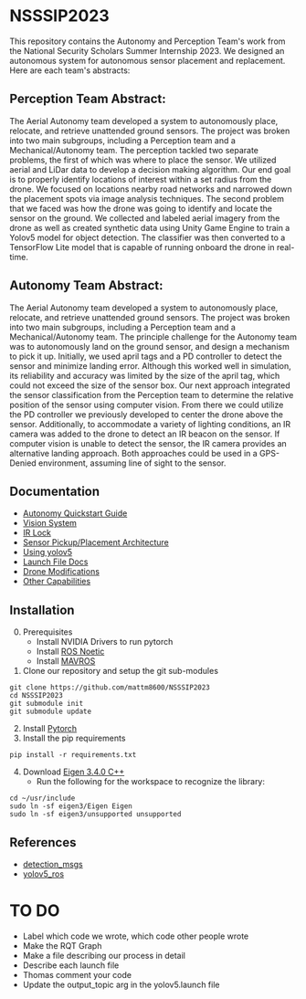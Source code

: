 # NSSSIP2023
This repository contains the Autonomy and Perception Team's work from the National Security Scholars Summer Internship 2023. We designed an autonomous system for autonomous sensor placement and replacement. Here are each team's abstracts:

## Perception Team Abstract:
The Aerial Autonomy team developed a system to autonomously place, relocate, and retrieve unattended ground sensors. The project was broken into two main subgroups, including a Perception team and a Mechanical/Autonomy team. The perception tackled two separate problems, the first of which was where to place the sensor. We utilized aerial and LiDar data to develop a decision making algorithm. Our end goal is to properly identify locations of interest within a set radius from the drone. We focused on locations nearby road networks and narrowed down the placement spots via image analysis techniques. The second problem that we faced was how the drone was going to identify and locate the sensor on the ground. We collected and labeled aerial imagery from the drone as well as created synthetic data using Unity Game Engine to train a Yolov5 model for object detection. The classifier was then converted to a TensorFlow Lite model that is capable of running onboard the drone in real-time.

## Autonomy Team Abstract:
The Aerial Autonomy team developed a system to autonomously place, relocate, and retrieve unattended ground sensors. The project was broken into two main subgroups, including a Perception team and a Mechanical/Autonomy team. The principle challenge for the Autonomy team was to autonomously land on the ground sensor, and design a mechanism to pick it up. Initially, we used april tags and a PD controller to detect the sensor and minimize landing error. Although this worked well in simulation, its reliability and accuracy was limited by the size of the april tag, which could not exceed the size of the sensor box. Our next approach integrated the sensor classification from the Perception team to determine the relative position of the sensor using computer vision. From there we could utilize the PD controller we previously developed to center the drone above the sensor. Additionally, to accommodate a variety of lighting conditions, an IR camera was added to the drone to detect an IR beacon on the sensor. If computer vision is unable to detect the sensor, the IR camera provides an alternative landing approach. Both approaches could be used in a GPS-Denied environment, assuming line of sight to the sensor.

## Documentation
- [Autonomy Quickstart Guide](https://github.com/mattm8600/NSSSIP2023/tree/main/docs/quickstart_guide.md)
- [Vision System](https://github.com/mattm8600/NSSSIP2023/tree/main/docs/vision_docs.md)
- [IR Lock](https://github.com/mattm8600/NSSSIP2023/tree/main/docs/irlock_docs.md)
- [Sensor Pickup/Placement Architecture](https://github.com/mattm8600/NSSSIP2023/tree/main/placement_architecture.md)
- [Using yolov5](https://github.com/mattm8600/NSSSIP2023/tree/main/docs/yolov5_docs.md)
- [Launch File Docs]()
- [Drone Modifications]()
- [Other Capabilities]()

## Installation 
0. Prerequisites
	- Install NVIDIA Drivers to run pytorch
	- Install [ROS Noetic](http://wiki.ros.org/noetic/Installation/Ubuntu)
	- Install [MAVROS](https://docs.px4.io/main/en/ros/mavros_installation.html)
1. Clone our repository and setup the git sub-modules
```
git clone https://github.com/mattm8600/NSSSIP2023
cd NSSSIP2023
git submodule init
git submodule update
```
2. Install [Pytorch](https://pytorch.org/get-started/locally/)
3. Install the pip requirements
```
pip install -r requirements.txt
```
4. Download [Eigen 3.4.0 C++](https://eigen.tuxfamily.org/index.php?title=3.4)
	- Run the following for the workspace to recognize the library:
```
cd ~/usr/include
sudo ln -sf eigen3/Eigen Eigen
sudo ln -sf eigen3/unsupported unsupported
```

## References
- [detection_msgs](https://github.com/mats-robotics/detection_msgs/tree/6c251ef4eaf4d712722b72923c96a96f1cbea6e8)
- [yolov5_ros](https://github.com/mattm8600/NSSSIP2023/tree/main/src/yolov5_ros/src)
# TO DO
- Label which code we wrote, which code other people wrote
- Make the RQT Graph
- Make a file describing our process in detail
- Describe each launch file
- Thomas comment your code
- Update the output_topic arg in the yolov5.launch file